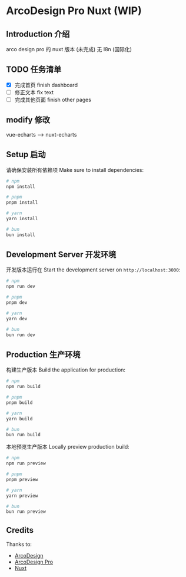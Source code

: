 # ArcoDesign Pro Nuxt (WIP)

## Introduction 介绍
arco design pro 的 nuxt 版本 (未完成)
无 I8n (国际化)

## TODO 任务清单
- [x] 完成首页 finish dashboard
- [ ] 修正文本 fix text 
- [ ] 完成其他页面 finish other pages

## modify 修改
vue-echarts --> nuxt-echarts

## Setup 启动
请确保安装所有依赖项
Make sure to install dependencies:

```bash
# npm
npm install

# pnpm
pnpm install

# yarn
yarn install

# bun
bun install
```

## Development Server 开发环境
开发版本运行在 
Start the development server on `http://localhost:3000`:

```bash
# npm
npm run dev

# pnpm
pnpm dev

# yarn
yarn dev

# bun
bun run dev
```

## Production 生产环境
构建生产版本
Build the application for production:

```bash
# npm
npm run build

# pnpm
pnpm build

# yarn
yarn build

# bun
bun run build
```
本地预览生产版本
Locally preview production build:

```bash
# npm
npm run preview

# pnpm
pnpm preview

# yarn
yarn preview

# bun
bun run preview
```
## Credits
Thanks to:
- [ArcoDesign](https://arco.design/)
- [ArcoDesign Pro](https://pro.arco.design/)
- [Nuxt](https://nuxt.com/)